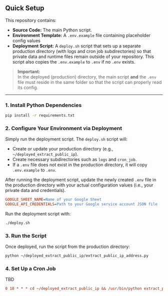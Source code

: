 ## Quick Setup

This repository contains:
- **Source Code:** The main Python script.
- **Environment Template:** A `.env.example` file containing placeholder config values
- **Deployment Script:** A `deploy.sh` script that sets up a separate production directory (with logs and cron job subdirectories) so that private data and runtime files remain outside of your repository.
This script also copies the `.env.example` to `.env` if no `.env` exists.

> **Important:**  
> In the deployed (production) directory, the main script **and** the `.env` file must reside in the same folder so that the script can properly read its config.

---

### 1. Install Python Dependencies

```bash
pip install -r requirements.txt
```

### 2. Configure Your Environment via Deployment

Simply run the deployment script. The `deploy.sh` script will:

- Create or update your production directory (e.g., `~/deployed_extract_public_ip`).
- Create necessary subdirectories such as `logs` and `cron_job`.
- If a `.env` file does not exist in the production directory, it will copy `.env.example` to `.env`.

After running the deployment script, update the newly created `.env` file in the production directory with your actual configuration values (i.e., your private data and credentials).

```ini
GOOGLE_SHEET_NAME=Name of your Google Sheet
GOOGLE_API_CREDENTIALS=Path to your Google service account JSON file
```

Run the deployment script with:

```bash
./deploy.sh
```

### 3. Run the Script

Once deployed, run the script from the production directory:

```bash
python ~/deployed_extract_public_ip/extract_public_ip_address.py
```

### 4. Set Up a Cron Job

TBD
```ini
0 18 * * * cd ~/deployed_extract_public_ip && /usr/bin/python extract_public_ip_address.py >> logs/cron.log 2>&1
```
